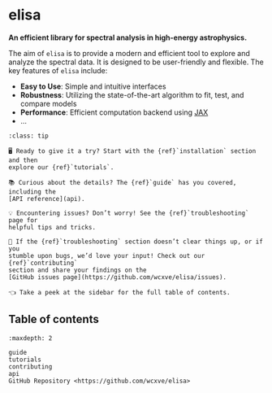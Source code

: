 
# elisa

**An efficient library for spectral analysis in high-energy astrophysics.**

The aim of ``elisa`` is to provide a modern and efficient tool to explore and
analyze the spectral data. It is designed to be user-friendly and flexible.
The key features of ``elisa`` include:

- **Easy to Use**: Simple and intuitive interfaces
- **Robustness**: Utilizing the state-of-the-art algorithm to fit, test, and compare models
- **Performance**: Efficient computation backend using [JAX](https://jax.readthedocs.io/en/latest/notebooks/quickstart.html)
- ...

```{admonition} How to find your way around?
:class: tip

🖥️ Ready to give it a try? Start with the {ref}`installation` section and then
explore our {ref}`tutorials`.

📚 Curious about the details? The {ref}`guide` has you covered, including the
[API reference](api).

💡 Encountering issues? Don’t worry! See the {ref}`troubleshooting` page for
helpful tips and tricks.

🐛 If the {ref}`troubleshooting` section doesn’t clear things up, or if you
stumble upon bugs, we’d love your input! Check out our {ref}`contributing`
section and share your findings on the
[GitHub issues page](https://github.com/wcxve/elisa/issues).

👈 Take a peek at the sidebar for the full table of contents.
```

## Table of contents

```{toctree}
:maxdepth: 2

guide
tutorials
contributing
api
GitHub Repository <https://github.com/wcxve/elisa>
```

